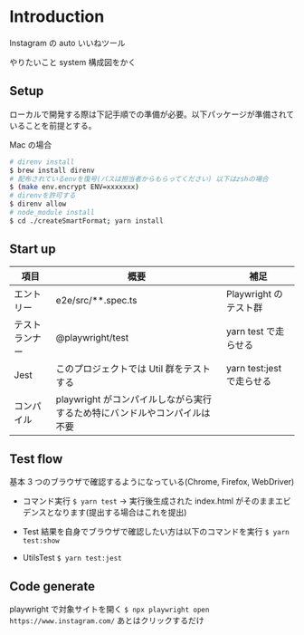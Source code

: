 # Introduction

Instagram の auto いいねツール

やりたいこと
system 構成図をかく

## Setup

ローカルで開発する際は下記手順での準備が必要。以下パッケージが準備されていることを前提とする。

Mac の場合

```sh
# direnv install
$ brew install direnv
# 配布されているenvを復号(パスは担当者からもらってください) 以下はzshの場合
$ (make env.encrypt ENV=xxxxxxx)
# direnvを許可する
$ direnv allow
# node_module install
$ cd ./createSmartFormat; yarn install
```

## Start up

| 項目           | 概要                                                                      | 補足                      |
| -------------- | ------------------------------------------------------------------------- | ------------------------- |
| エントリー     | e2e/src/\*\*.spec.ts                                                      | Playwright のテスト群     |
| テストランナー | @playwright/test                                                          | yarn test で走らせる      |
| Jest           | このプロジェクトでは Util 群をテストする                                  | yarn test:jest で走らせる |
| コンパイル     | playwright がコンパイルしながら実行するため特にバンドルやコンパイルは不要 |

## Test flow

基本 3 つのブラウザで確認するようになっている(Chrome, Firefox, WebDriver)

- コマンド実行
  `$ yarn test`
  → 実行後生成された index.html がそのままエビデンスとなります(提出する場合はこれを提出)

- Test 結果を自身でブラウザで確認したい方は以下のコマンドを実行
  `$ yarn test:show`

- UtilsTest
  `$ yarn test:jest`

## Code generate

playwright で対象サイトを開く
`$ npx playwright open https://www.instagram.com/`
あとはクリックするだけ
